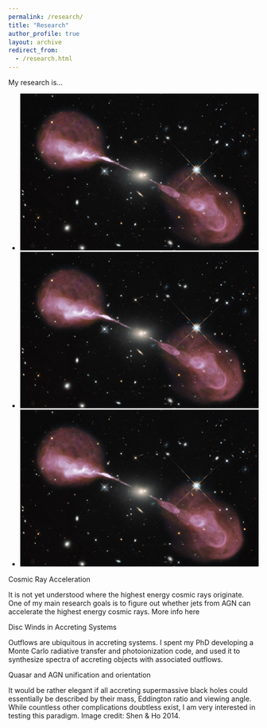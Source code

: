 ```yaml
---
permalink: /research/
title: "Research"
author_profile: true
layout: archive
redirect_from: 
  - /research.html
---
```

<script src="../assets/js/md-gallery.js"></script>

My research is...

* ![Image 1](../images/her_a.png)
* ![Image 2](../images/her_a.png)
* ![Image 3](../images/her_a.png)

<script>
    md_gallery();
</script>

Cosmic Ray Acceleration

It is not yet understood where the highest energy cosmic rays originate. One of my main research goals is to figure out whether jets from AGN can accelerate the highest energy cosmic rays. More info here

Disc Winds in Accreting Systems

Outflows are ubiquitous in accreting systems. I spent my PhD developing a Monte Carlo radiative transfer and photoionization code, and used it to synthesize spectra of accreting objects with associated outflows.


Quasar and AGN unification and orientation

It would be rather elegant if all accreting supermassive black holes could essentially be described by their mass, Eddington ratio and viewing angle. While countless other complications doubtless exist, I am very interested in testing this paradigm. Image credit: Shen & Ho 2014.

